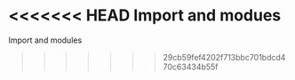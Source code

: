 <<<<<<< HEAD
Import and modues
=======
Import and modules
>>>>>>> 29cb59fef4202f713bbc701bdcd470c63434b55f
